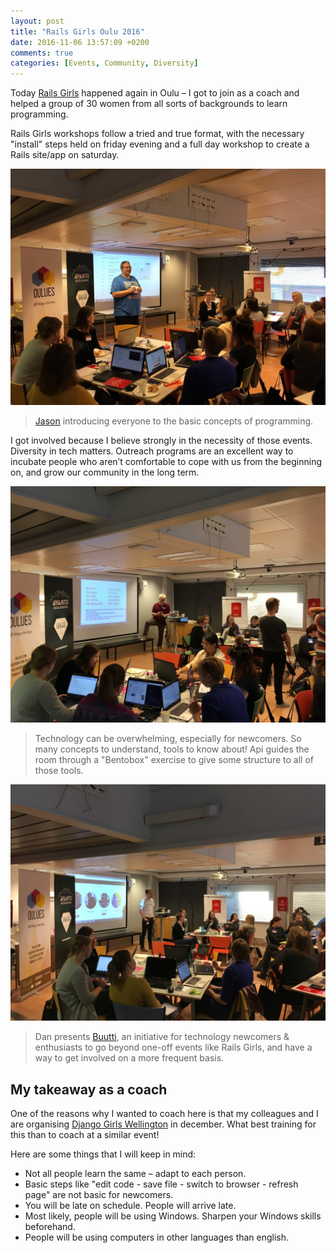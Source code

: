```yaml
---
layout: post
title: "Rails Girls Oulu 2016"
date: 2016-11-06 13:57:09 +0200
comments: true
categories: [Events, Community, Diversity]
---
```


Today [Rails Girls](http://railsgirls.com/oulu) happened again in Oulu – I got to join as a coach and helped a group of 30 women from all sorts of backgrounds to learn programming.

<!-- more -->

Rails Girls workshops follow a tried and true format, with the necessary "install" steps held on friday evening and a full day workshop to create a Rails site/app on saturday.

![Picture of the room, Jason presenting, the audience sitting around work tables](/images/railsgirls-oulu-jbear.jpg)

> [Jason](https://twitter.com/skunkyjay) introducing everyone to the basic concepts of programming.

I got involved because I believe strongly in the necessity of those events. Diversity in tech matters. Outreach programs are an excellent way to incubate people who aren’t comfortable to cope with us from the beginning on, and grow our community in the long term.

![Picture of the room, Api gives an exercise for the audience](/images/railsgirls-oulu-bentobox.jpg)

> Technology can be overwhelming, especially for newcomers. So many concepts to understand, tools to know about! Api guides the room through a "Bentobox" exercise to give some structure to all of those tools.

![Picture of the room, Dan presenting, the audience sitting around work tables](/images/railsgirls-oulu-dan.jpg)

> Dan presents [Buutti](http://buutti.com/), an initiative for technology newcomers & enthusiasts to go beyond one-off events like Rails Girls, and have a way to get involved on a more frequent basis.

## My takeaway as a coach

One of the reasons why I wanted to coach here is that my colleagues and I are organising [Django Girls Wellington](https://djangogirls.org/wellington/) in december. What best training for this than to coach at a similar event!

Here are some things that I will keep in mind:

* Not all people learn the same – adapt to each person.
* Basic steps like "edit code - save file - switch to browser - refresh page" are not basic for newcomers.
* You will be late on schedule. People will arrive late.
* Most likely, people will be using Windows. Sharpen your Windows skills beforehand.
* People will be using computers in other languages than english.
